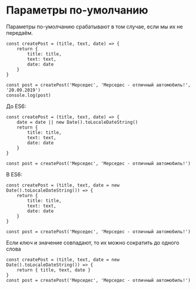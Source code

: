 # Параметры по-умолчанию
Параметры по-умолчанию срабатывают в том случае, если мы их не передаём.

    const createPost = (title, text, date) => {
        return {
            title: title,
            text: text,
            date: date
        }
    }

    const post = createPost('Мерседес', 'Мерседес - отличный автомобиль!', '20.09.2019')
    console.log(post)
    
До ES6:

    const createPost = (title, text, date) => {
        date = date || new Date().toLocaleDateString()
        return {
            title: title,
            text: text,
            date: date
        }
    }

    const post = createPost('Мерседес', 'Мерседес - отличный автомобиль!')

В ES6:

    const createPost = (title, text, date = new Date().toLocaleDateString()) => {
        return {
            title: title,
            text: text,
            date: date
        }
    }

    const post = createPost('Мерседес', 'Мерседес - отличный автомобиль!')

Если ключ и значение совпадают, то их можно сократить до одного слова
    
    const createPost = (title, text, date = new Date().toLocaleDateString()) => {
        return { title, text, date }
    }
    const post = createPost('Мерседес', 'Мерседес - отличный автомобиль!')

